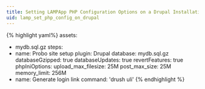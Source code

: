 ```yaml
---
title: Setting LAMPApp PHP Configuration Options on a Drupal Installation
uid: lamp_set_php_config_on_drupal
---
```


{% highlight yaml%}
assets:
  - mydb.sql.gz
steps:
  - name: Probo site setup
    plugin: Drupal
    database: mydb.sql.gz
    databaseGzipped: true
    databaseUpdates: true
    revertFeatures: true
    phpIniOptions:
      upload_max_filesize: 25M
      post_max_size: 25M
      memory_limit: 256M
  - name: Generate login link
    command: 'drush uli'
{% endhighlight %}
